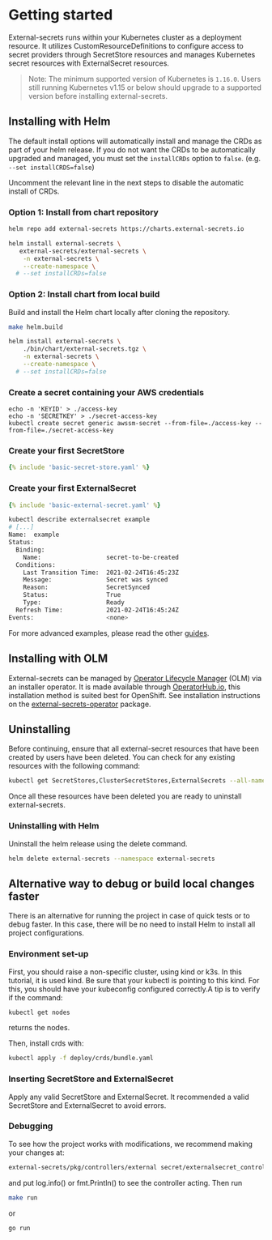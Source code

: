 # Getting started

External-secrets runs within your Kubernetes cluster as a deployment resource.
It utilizes CustomResourceDefinitions to configure access to secret providers through SecretStore resources
and manages Kubernetes secret resources with ExternalSecret resources.

> Note: The minimum supported version of Kubernetes is `1.16.0`. Users still running Kubernetes v1.15 or below should upgrade
> to a supported version before installing external-secrets.

## Installing with Helm

The default install options will automatically install and manage the CRDs as part of your helm release. If you do not want the CRDs to be automatically upgraded and managed, you must set the `installCRDs` option to `false`. (e.g. `--set installCRDS=false`)

Uncomment the relevant line in the next steps to disable the automatic install of CRDs.

### Option 1: Install from chart repository

``` bash
helm repo add external-secrets https://charts.external-secrets.io

helm install external-secrets \
   external-secrets/external-secrets \
    -n external-secrets \
    --create-namespace \
  # --set installCRDs=false
```

### Option 2: Install chart from local build

Build and install the Helm chart locally after cloning the repository.

``` bash
make helm.build

helm install external-secrets \
    ./bin/chart/external-secrets.tgz \
    -n external-secrets \
    --create-namespace \
  # --set installCRDs=false
```

### Create a secret containing your AWS credentials

```shell
echo -n 'KEYID' > ./access-key
echo -n 'SECRETKEY' > ./secret-access-key
kubectl create secret generic awssm-secret --from-file=./access-key --from-file=./secret-access-key
```

### Create your first SecretStore

``` yaml
{% include 'basic-secret-store.yaml' %}
```

### Create your first ExternalSecret

``` yaml
{% include 'basic-external-secret.yaml' %}
```

``` bash
kubectl describe externalsecret example
# [...]
Name:  example
Status:
  Binding:
    Name:                  secret-to-be-created
  Conditions:
    Last Transition Time:  2021-02-24T16:45:23Z
    Message:               Secret was synced
    Reason:                SecretSynced
    Status:                True
    Type:                  Ready
  Refresh Time:            2021-02-24T16:45:24Z
Events:                    <none>
```

For more advanced examples, please read the other
[guides](../guides/introduction.md).

## Installing with OLM

External-secrets can be managed by [Operator Lifecycle Manager](https://olm.operatorframework.io/) (OLM) via an installer operator. It is made available through [OperatorHub.io](https://operatorhub.io/), this installation method is suited best for OpenShift. See installation instructions on the [external-secrets-operator](https://operatorhub.io/operator/external-secrets-operator) package.

## Uninstalling

Before continuing, ensure that all external-secret resources that have been created by users have been deleted.
You can check for any existing resources with the following command:

```bash
kubectl get SecretStores,ClusterSecretStores,ExternalSecrets --all-namespaces
```

Once all these resources have been deleted you are ready to uninstall external-secrets.

### Uninstalling with Helm

Uninstall the helm release using the delete command.

```bash
helm delete external-secrets --namespace external-secrets
```
## Alternative way to debug or build local changes faster
There is an alternative for running the project in case of quick tests or to debug faster. In this case, there will be no need to install Helm to install all project configurations. 
### Environment set-up
First, you should raise a non-specific cluster, using kind or k3s. In this tutorial, it is used kind.
Be sure that your kubectl is pointing to this kind. For this, you should have your kubeconfig configured correctly.A tip is to verify if the command:

```bash
kubectl get nodes
```
 returns the nodes.


Then, install crds with:
```bash
kubectl apply -f deploy/crds/bundle.yaml
```
### Inserting SecretStore and ExternalSecret
Apply any valid SecretStore and ExternalSecret. It recommended a valid SecretStore and ExternalSecret to avoid errors.
### Debugging 
To see how the project works with modifications, we recommend making your changes at: 
```bash
external-secrets/pkg/controllers/external secret/externalsecret_controller.go
```
and put log.info() or fmt.Println() to see the controller acting.
Then run 
```bash
make run
```
or 
```bash
go run
```